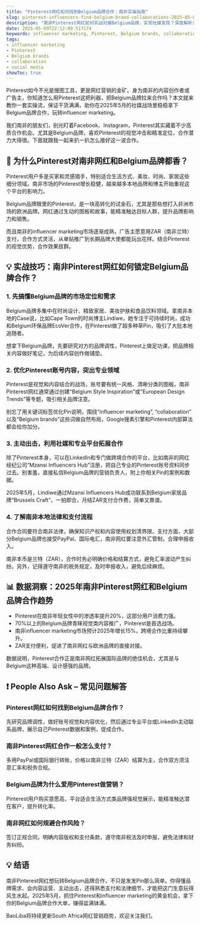 ```yaml
---
title: "Pinterest网红如何找到Belgium品牌合作：南非实操指南"
slug: pinterest-influencers-find-belgium-brand-collaborations-2025-05-09
description: "南非Pinterest网红如何实战对接Belgium品牌，实现社媒变现？深度解析influencer marketing合作套路、平台玩法和支付细节。"
date: 2025-05-09T22:12:09.517174
keywords: influencer marketing, Pinterest, Belgium brands, collaboration, social media
tags:
- influencer marketing
- Pinterest
- Belgium brands
- collaboration
- social media
showToc: true
---
```


Pinterest如今不光是搜图工具，更是网红营销的金矿。身为南非的内容创作者或广告主，你知道怎么用Pinterest这把利器，把Belgium品牌拉来合作吗？本文就来教你一套实操流，保证干货满满，助你在2025年5月的社媒战场里稳稳拿下Belgium品牌合作，玩转influencer marketing。

我们南非的朋友们，别光盯着Facebook、Instagram，Pinterest其实藏着不少高质合作机会。尤其是Belgium品牌，喜欢Pinterest的视觉冲击和精准定位，合作潜力大得很。下面就跟我一起来扒一扒怎么接好这一波合作。

## 📢 为什么Pinterest对南非网红和Belgium品牌都香？

Pinterest用户多是买家和灵感猎手，特别适合生活方式、美妆、时尚、家居这些细分领域。南非市场的Pinterest增长稳健，越来越多本地品牌和博主开始重视这个平台的影响力。

Belgium品牌眼里的Pinterest，是一块高转化的试金石，尤其是那些想打入非洲市场的欧洲品牌。网红通过生动的图板和故事，能精准触达目标人群，提升品牌影响力和销售。

而且南非的influencer marketing市场逐渐成熟，广告主愿意用ZAR（南非兰特）支付，合作方式灵活，从单贴推广到长期品牌大使都能玩出花样。结合Pinterest的视觉优势，合作效果拔群。

## 💡 实战技巧：南非Pinterest网红如何锁定Belgium品牌合作？

### 1. 先搞懂Belgium品牌的市场定位和需求

Belgium品牌多集中在时尚设计、精致家居、美妆护肤和食品饮料领域。拿南非本地的Case说，比如Cape Town的时尚博主Lindiwe，她专注于可持续时尚，成功和Belgium环保品牌EcoVer合作，在Pinterest做了超多种草Pin，吸引了大批本地追随者。

想拿下Belgium品牌，先要研究对方的品牌调性，Pinterest上做足功课，把品牌相关内容做好笔记，为后续内容创作做铺垫。

### 2. 优化Pinterest账号内容，突出专业领域

Pinterest是视觉和内容结合的战场，账号要有统一风格、清晰分类的图板。南非Pinterest网红通常通过创建“Belgium Style Inspiration”或“European Design Trends”等专题，吸引相关品牌注意。

别忘了用关键词标签优化Pin说明，围绕“influencer marketing”, “collaboration” 以及“Belgium brands”这些词做自然布局，Google搜素引擎和Pinterest内部算法都会给你加分。

### 3. 主动出击，利用社媒和专业平台拓展合作

除了Pinterest本身，可以在LinkedIn和专门做跨境合作的平台，比如南非的网红经纪公司“Mzansi Influencers Hub”注册，把自己专业的Pinterest账号资料同步过去。别害羞，直接私信Belgium品牌的营销负责人，附上你相关Pin的案例和数据。

2025年5月，Lindiwe通过Mzansi Influencers Hub成功联系到Belgium家居品牌“Brussels Craft”，一拍即合，月结ZAR支付合作费，简单又靠谱。

### 4. 了解南非本地法律和支付流程

合作合同要符合南非法律，确保知识产权和内容使用权划清界限。支付方面，大部分Belgium品牌也接受PayPal、国际电汇，南非网红要注意外汇管制，合理申报收入。

南非本币是兰特（ZAR），合作时务必明确价格和结算方式，避免汇率波动产生纠纷。另外，记得遵守南非的税务规定，及时申报收入，避免后续麻烦。

## 📊 数据洞察：2025年南非Pinterest网红和Belgium品牌合作趋势

- Pinterest在南非年轻女性中的渗透率提升20%，这部分用户消费力强。
- 70%以上的Belgium品牌青睐视觉类内容推广，Pinterest是首选战场。
- 南非influencer marketing市场预计2025年增长15%，跨境合作比重持续攀升。
- ZAR支付便利，促进了南非网红与欧洲品牌的直接对接。

数据说明，Pinterest合作正是南非网红拓展国际品牌的绝佳机会，尤其是与Belgium这种高端、设计感强的品牌。

## ❗ People Also Ask – 常见问题解答

### Pinterest网红如何找到Belgium品牌合作？

先研究品牌调性，做好账号视觉和内容优化，然后通过专业平台或LinkedIn主动联系品牌，展示自己Pinterest数据和案例，促成合作。

### 南非Pinterest网红合作一般怎么支付？

多用PayPal或国际银行转账，价格以南非兰特（ZAR）结算为主，合作双方须注意汇率和税务合规。

### Belgium品牌为什么爱用Pinterest做营销？

Pinterest用户购买意愿高，平台适合生活方式类品牌强视觉展示，能精准触达潜在客户，提升转化率。

### 南非网红如何规避合作风险？

签订正规合同，明确内容版权和支付条款，遵守南非税法及时申报，避免法律和财务纠纷。

## 💡 结语

南非Pinterest网红想玩转Belgium品牌合作，不只是发发Pin那么简单。你得懂品牌需求、会内容运营、主动出击，还得熟悉支付和法律细节，才能把这门生意玩得风生水起。2025年5月，抓住Pinterest和influencer marketing的黄金机会，拿下你的Belgium品牌合作大单，赚得盆满钵满。

BaoLiba将持续更新South Africa网红营销趋势，欢迎关注我们。
